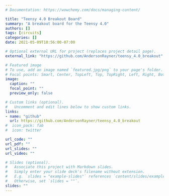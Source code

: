 ```yaml
---
# Documentation: https://wowchemy.com/docs/managing-content/

title: "Teensy 4.0 Breakout Board"
summary: "A breakout board for the Teensy 4.0"
authors: []
tags: [circuits]
categories: []
date: 2021-05-09T18:56:00-07:00

# Optional external URL for project (replaces project detail page).
external_link: "https://github.com/AndersonRayner/teensy_4.0_breakout"

# Featured image
# To use, add an image named `featured.jpg/png` to your page's folder.
# Focal points: Smart, Center, TopLeft, Top, TopRight, Left, Right, BottomLeft, Bottom, BottomRight.
image:
  caption: ""
  focal_point: ""
  preview_only: false

# Custom links (optional).
#   Uncomment and edit lines below to show custom links.
links:
- name: "github"
  url: https://github.com/AndersonRayner/teensy_4.0_breakout
#  icon_pack: fab
#  icon: twitter

url_code: ""
url_pdf: ""
url_slides: ""
url_video: ""

# Slides (optional).
#   Associate this project with Markdown slides.
#   Simply enter your slide deck's filename without extension.
#   E.g. `slides = "example-slides"` references `content/slides/example-slides.md`.
#   Otherwise, set `slides = ""`.
slides: ""
---
```

